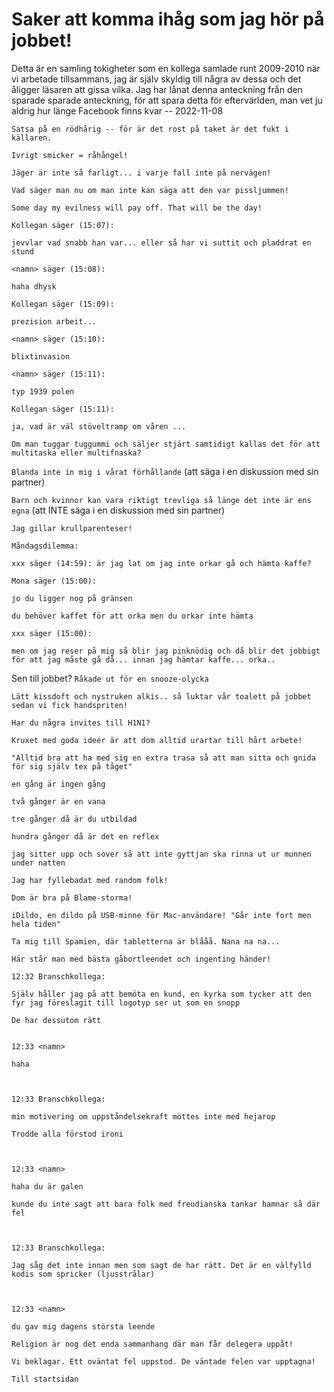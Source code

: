 # Saker att komma ihåg som jag hör på jobbet!

Detta är en samling tokigheter som en kollega samlade runt 2009-2010 när vi arbetade tillsammans, jag är själv skyldig till några av dessa och det åligger läsaren att gissa vilka. Jag har lånat denna anteckning från den sparade sparade anteckning, för att spara detta för eftervärlden, man vet ju aldrig hur länge Facebook finns kvar -- 2022-11-08


```Satsa på en rödhårig -- för är det rost på taket är det fukt i källaren.```


```Ivrigt smicker = råhångel!```

 
```Jäger är inte så farligt... i varje fall inte på nervägen!```

 
```Vad säger man nu om man inte kan säga att den var pissljummen!```
 

```Some day my evilness will pay off. That will be the day!```

```
Kollegan säger (15:07):

jevvlar vad snabb han var... eller så har vi suttit och pladdrat en stund

<namn> säger (15:08):

haha dhysk

Kollegan säger (15:09):

prezision arbeit...

<namn> säger (15:10):

blixtinvasion

<namn> säger (15:11):

typ 1939 polen

Kollegan säger (15:11):

ja, vad är väl stöveltramp om våren ...
```

```Om man tuggar tuggummi och säljer stjärt samtidigt kallas det för att multitaska eller multifnaska?```

 
```Blanda inte in mig i vårat förhållande``` (att säga i en diskussion med sin partner)

```Barn och kvinnor kan vara riktigt trevliga så länge det inte är ens egna``` (att INTE säga i en diskussion med sin partner)

```Jag gillar krullparenteser!```

```
Måndagsdilemma:

xxx säger (14:59): är jag lat om jag inte orkar gå och hämta kaffe?

Mona säger (15:00):

jo du ligger nog på gränsen

du behöver kaffet för att orka men du orkar inte hämta

xxx säger (15:00):

men om jag reser på mig så blir jag pinknödig och då blir det jobbigt för att jag måste gå då... innan jag hämtar kaffe... orka..
```

Sen till jobbet? ```Råkade ut för en snooze-olycka```


```Lätt kissdoft och nystruken alkis.. så luktar vår toalett på jobbet sedan vi fick handspriten!```


```Har du några invites till H1N1?```


```Kruxet med goda ideér är att dom alltid urartar till hårt arbete!```


```"Alltid bra att ha med sig en extra trasa så att man sitta och gnida för sig själv tex på tåget"```

```
en gång är ingen gång

två gånger är en vana

tre gånger då är du utbildad

hundra gånger då är det en reflex
```


```jag sitter upp och sover så att inte gyttjan ska rinna ut ur munnen under natten```


```Jag har fyllebadat med random folk!```


```Dom är bra på Blame-storma!```

```iDildo, en dildo på USB-minne för Mac-användare! "Går inte fort men hela tiden"```


```Ta mig till Spamien, där tabletterna är blååå. Nana na na...```

```Här står man med bästa gåbortleendet och ingenting händer!```


```
12:32 Branschkollega:

Själv håller jag på att bemöta en kund, en kyrka som tycker att den fyr jag föreslagit till logotyp ser ut som en snopp

De har dessutom rätt

 
12:33 <namn>

haha

 

12:33 Branschkollega:

min motivering om uppståndelsekraft möttes inte med hejarop

Trodde alla förstod ironi

 

12:33 <namn>

haha du är galen

kunde du inte sagt att bara folk med freudianska tankar hamnar så där fel

 

12:33 Branschkollega:

Jag såg det inte innan men som sagt de har rätt. Det är en välfylld kodis som spricker (ljusstrålar)

 

12:33 <namn>

du gav mig dagens största leende
```


```Religion är nog det enda sammanhang där man får delegera uppåt!```


```
Vi beklagar. Ett oväntat fel uppstod. De väntade felen var upptagna!

Till startsidan
```
 
